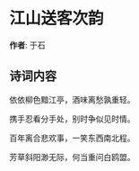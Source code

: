# 江山送客次韵

**作者**: 于石

## 诗词内容

依依柳色黯江亭，酒味离愁孰重轻。

携手忍看分手处，别时争似见时情。

百年离合悲欢事，一笑东西南北程。

芳草斜阳渺无际，何当重问白鸥盟。

